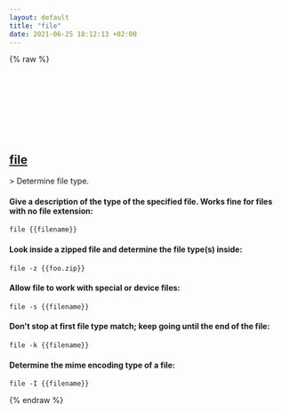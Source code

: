 ```yaml
---
layout: default
title: "file"
date: 2021-06-25 18:12:13 +02:00
---
```

{% raw %}
<h2 id="file">
  <a href="/en/osx/file.html">file</a> <a href="#file"><svg class="icon">
    <use href="/assets/images/unicode_sprite.svg#link" />
  </svg></a>
</h2>
> Determine file type.

#### Give a description of the type of the specified file. Works fine for files with no file extension:
```shell
file {{filename}}
```
#### Look inside a zipped file and determine the file type(s) inside:
```shell
file -z {{foo.zip}}
```
#### Allow file to work with special or device files:
```shell
file -s {{filename}}
```
#### Don't stop at first file type match; keep going until the end of the file:
```shell
file -k {{filename}}
```
#### Determine the mime encoding type of a file:
```shell
file -I {{filename}}
```
{% endraw %}